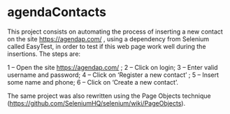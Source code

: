 # agendaContacts

This project consists on automating the process of inserting a new contact on the site https://agendap.com/ , using a dependency from Selenium called EasyTest, in order to test if this web page work well during the insertions. The steps are:

1 – Open the site https://agendap.com/ ;
2 – Click on login;
3 – Enter valid username and password;
4 – Click on ‘Register a new contact’ ;
5 – Insert some name and phone;
6 – Click on ‘Create a new contact’.

The same project was also rewritten using the Page Objects technique (https://github.com/SeleniumHQ/selenium/wiki/PageObjects).
